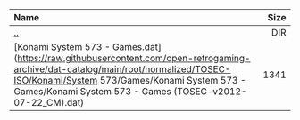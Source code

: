 |Name|Size|
|:---|---:|
|[..](../index.html)|DIR|
|[Konami System 573 - Games.dat](https://raw.githubusercontent.com/open-retrogaming-archive/dat-catalog/main/root/normalized/TOSEC-ISO/Konami/System 573/Games/Konami System 573 - Games/Konami System 573 - Games (TOSEC-v2012-07-22_CM).dat)|1341|

